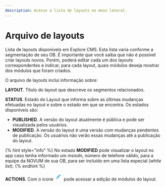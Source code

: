 ```yaml
---
description: Acesse a lista de layouts no menu lateral.
---
```


# Arquivo de layouts

Lista de layouts disponíveis em Explore CMS. Esta lista varia conforme a segmentação de seu OB. É importante que você saiba que não é possível criar layouts novos. Porém, poderá editar cada um dos layouts correspondentes e indicar, para cada layout, quais módulos deseja mostrar dos módulos que foram criados.

O arquivo de layouts inclui informação sobre:

**LAYOUT**. Título do layout que descreve os segmentos relacionados.

**STATUS**. Estado do Layout que informa sobre as últimas mudanças efetuadas no layout e sobre o estado em que se encontra. Os estados disponíveis são:

- **PUBLISHED**. A versão do layout atualmente é pública e pode ser visualizada pelos usuários.
- **MODIFIED**. A versão do layout é uma versão com mudanças pendentes de publicação. Os usuários não verão essas mudanças até a publicação do layout.

{% hint style="info" %} No estado **MODIFIED** pode visualizar o layout no app caso tenha informado um msisdn, número de telefone válido, para a equipe da NOVUM de sua OB, para ser incluído em uma lista especial (*white list*). {% endhint %}

**ACTIONS**. Com o ícone ![](https://github.com/iciaparicio/explore-cms/blob/master/.gitbook/assets/icono_editar.png?raw=true) pode acessar a edição de módulos do layout.
